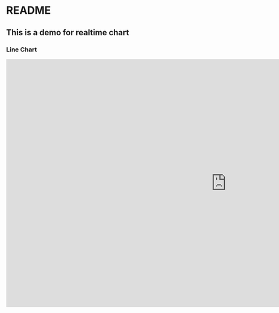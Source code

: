 # README

## This is a demo for realtime chart

### Line Chart

<iframe width="1180" height="664" src="https://www.youtube.com/embed/mnO58x9uoRc" title="demo realtime chart2" frameborder="0" allow="accelerometer; autoplay; clipboard-write; encrypted-media; gyroscope; picture-in-picture; web-share" allowfullscreen></iframe>
